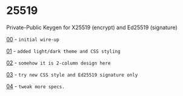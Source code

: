 # 25519

Private-Public Keygen for X25519 (encrypt) and Ed25519 (signature)

[00](00.html) - `initial wire-up`

[01](01.html) - `added light/dark theme and CSS styling`

[02](02.html) - `somehow it is 2-column design here`

[03](03.html) - `try new CSS style and Ed25519 signature only`

[04](04.html) - `tweak more specs.`
